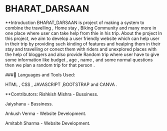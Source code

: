 # BHARAT_DARSAAN

**Introduction
BHARAT_DARSAAN is project of making a system to combine the travelling , Home stay , Biking Community and many more in one place where user can take help from thie in his trip.
About the project
In this project, we aim to develop a user friendly website which can help user in their trip by providing such kinding of features and healping them in their stay and travelling or conect them with riders and unexplored places with the help of bloggers and also provide Random trip where user have to give some information like budget , age , name , and some normal questions then we plan a random trip for that person .

###🚀 Languages and Tools Used:

 HTML , CSS , JAVASCRIPT ,BOOTSTRAP and CANVA . 


**Contributors:
Rishkish Mishra - Bussiness.

Jaiyshanu - Bussiness.

Ankush Verma - Website Development.

Amitabh Sharma - Website Development.
